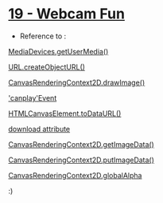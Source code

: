 # [19 - Webcam Fun](https://mayfulq.github.io/JavaScript30/task19/index.html)

- Reference to :

 [MediaDevices.getUserMedia()](https://developer.mozilla.org/zh-CN/docs/Web/API/MediaDevices/getUserMedia)

 [URL.createObjectURL()](https://developer.mozilla.org/zh-CN/docs/Web/API/URL/createObjectURL)

 [CanvasRenderingContext2D.drawImage()](https://developer.mozilla.org/zh-CN/docs/Web/API/CanvasRenderingContext2D/drawImage)

 ['canplay'Event](https://developer.mozilla.org/zh-CN/docs/Web/Events/canplay)

 [HTMLCanvasElement.toDataURL()](https://developer.mozilla.org/zh-CN/docs/Web/API/HTMLCanvasElement/toDataURL)

 [download attribute](https://developer.mozilla.org/zh-CN/docs/Web/HTML/Element/a)

 [CanvasRenderingContext2D.getImageData()](https://developer.mozilla.org/zh-CN/docs/Web/API/CanvasRenderingContext2D/getImageData)

 [CanvasRenderingContext2D.putImageData()](https://developer.mozilla.org/zh-CN/docs/Web/API/CanvasRenderingContext2D/putImageData)

 [CanvasRenderingContext2D.globalAlpha](https://developer.mozilla.org/zh-CN/docs/Web/API/CanvasRenderingContext2D/globalAlpha)


  :)